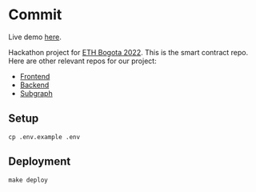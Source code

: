 # Commit

Live demo [here](https://pre-commit-frontend.vercel.app/).

Hackathon project for [ETH Bogota 2022](https://ethglobal.com/showcase/commit-mx3ch). This is the smart contract repo. Here are other relevant repos for our project:
 - [Frontend](https://github.com/ibremseth/modular-micro-loans-frontend)
 - [Backend](https://github.com/gustavoguimaraes/backend-modular-microloan)
 - [Subgraph](https://github.com/gustavoguimaraes/modular-microloans-subgraph)

## Setup

`cp .env.example .env`

## Deployment

`make deploy`
